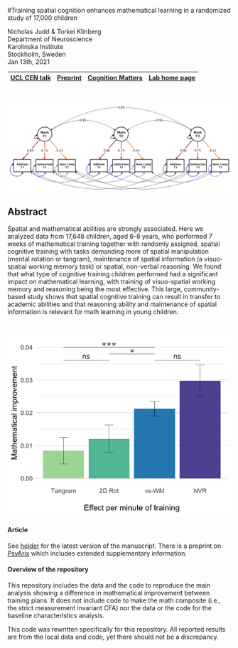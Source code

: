 
#Training spatial cognition enhances mathematical learning in a randomized study of 17,000 children



Nicholas Judd & Torkel Klinberg <br>
Department of Neuroscience <br>
Karolinska Institute <br>
Stockholm, Sweden <br>
Jan 13th, 2021 <br>

| [UCL CEN talk](https://www.youtube.com/watch?v=hSxlmVWxZnA) | [Preprint](https://psyarxiv.com/z3pb7/) | [Cognition Matters](https://cognitionmatters.org/) | [Lab home page](http://www.klingberglab.se)  | 
| :---:   | :-: | :-: | :--: |

<br>

![Vektor_measuremod](Vektor_measuremod_strict.png)



## Abstract 
Spatial and mathematical abilities are strongly associated. Here we analyzed data from 17,648 children, aged 6-8 years, who performed 7 weeks of mathematical training together with randomly assigned, spatial cognitive training with tasks demanding more of spatial manipulation (mental rotation or tangram), maintenance of spatial information (a visuo-spatial working memory task) or spatial, non-verbal reasoning. We found that what type of cognitive training children performed had a significant impact on mathematical learning, with training of visuo-spatial working memory and reasoning being the most effective. This large, community-based study shows that spatial cognitive training can result in transfer to academic abilities and that reasoning ability and maintenance of spatial information is relevant for math learning in young children.

<br><br>
![Fig3](Fig3.png) 

#### Article
See [holder](insert.link) for the latest version of the manuscript. There is a preprint on [PsyArix](https://psyarxiv.com/z3pb7/) which includes extended supplementary information.


#### Overview of the repository
This repository includes the data and the code to reproduce the main analysis showing a difference in mathematical improvement between training plans. It does not include code to make the math composite (i.e., the strict measurement invariant CFA) nor the data or the code for the baseline characteristics analysis. 

This code was rewritten specifically for this repository. All reported results are from the local data and code, yet there should not be a discrepancy.



